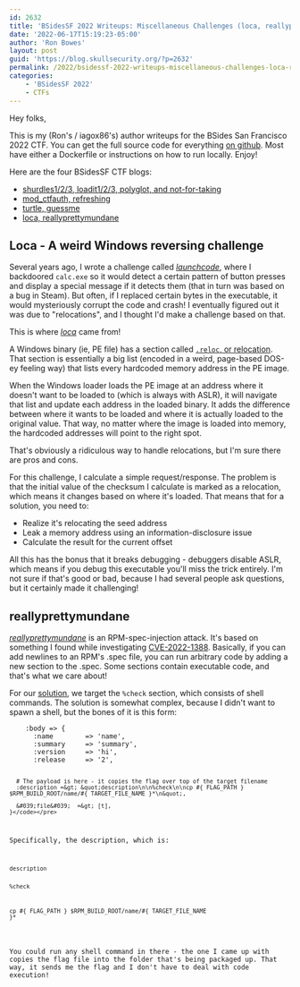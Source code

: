 ```yaml
---
id: 2632
title: 'BSidesSF 2022 Writeups: Miscellaneous Challenges (loca, reallyprettymundane)'
date: '2022-06-17T15:19:23-05:00'
author: 'Ron Bowes'
layout: post
guid: 'https://blog.skullsecurity.org/?p=2632'
permalink: /2022/bsidessf-2022-writeups-miscellaneous-challenges-loca-reallyprettymundane
categories:
    - 'BSidesSF 2022'
    - CTFs
---
```


<p>Hey folks,</p>
<p>This is my (Ron's / iagox86's) author writeups for the BSides San Francisco 2022 CTF. You can get the full source code for everything <a href="https://github.com/bsidessf/ctf-2022-release">on github</a>. Most have either a Dockerfile or instructions on how to run locally. Enjoy!</p>
<!--more-->
<p>Here are the four BSidesSF CTF blogs:</p>
<ul>
<li><a href="https://blog.skullsecurity.org/2022/bsidessf-2022-writeups-tutorial-challenges-shurdles-loadit-polyglot-nft">shurdles1/2/3, loadit1/2/3, polyglot, and not-for-taking</a></li>
<li><a href="https://blog.skullsecurity.org/2022/bsidessf-2022-writeups-apache-challenges-mod_ctfauth-refresh">mod_ctfauth, refreshing</a></li>
<li><a href="https://blog.skullsecurity.org/2022/bsidessf-2022-writeups-game-y-challenges-turtle-guessme">turtle, guessme</a></li>
<li><a href="https://blog.skullsecurity.org/2022/bsidessf-2022-writeups-miscellaneous-challenges-loca-reallyprettymundane">loca, reallyprettymundane</a></li>
</ul>
<h2>Loca - A weird Windows reversing challenge</h2>
<p>Several years ago, I wrote a challenge called <a href="https://blog.skullsecurity.org/2019/in-bsidessf-ctf-calc-exe-exploits-you-author-writeup-of-launchcode"><em>launchcode</em></a>, where I backdoored <code>calc.exe</code> so it would detect a certain pattern of button presses and display a special message if it detects them (that in turn was based on a bug in Steam). But often, if I replaced certain bytes in the executable, it would mysteriously corrupt the code and crash! I eventually figured out it was due to &quot;relocations&quot;, and I thought I'd make a challenge based on that.</p>
<p>This is where <em><a href="https://github.com/BSidesSF/ctf-2022-release/tree/main/loca">loca</a></em> came from!</p>
<p>A Windows binary (ie, PE file) has a section called <a href="https://docs.microsoft.com/en-us/windows/win32/debug/pe-format#the-reloc-section-image-only"><code>.reloc</code>, or relocation</a>. That section is essentially a big list (encoded in a weird, page-based DOS-ey feeling way) that lists every hardcoded memory address in the PE image.</p>
<p>When the Windows loader loads the PE image at an address where it doesn't want to be loaded to (which is always with ASLR), it will navigate that list and update each address in the loaded binary. It adds the difference between where it wants to be loaded and where it is actually loaded to the original value. That way, no matter where the image is loaded into memory, the hardcoded addresses will point to the right spot.</p>
<p>That's obviously a ridiculous way to handle relocations, but I'm sure there are pros and cons.</p>
<p>For this challenge, I calculate a simple request/response. The problem  is that the initial value of the checksum I calculate is marked as a relocation, which means it changes based on where it's loaded. That means that for a solution, you need to:</p>
<ul>
<li>Realize it's relocating the seed address</li>
<li>Leak a memory address using an information-disclosure issue</li>
<li>Calculate the result for the current offset</li>
</ul>
<p>All this has the bonus that it breaks debugging - debuggers disable ASLR, which means if you debug this executable you'll miss the trick entirely. I'm not sure if that's good or bad, because I had several people ask questions, but it certainly made it challenging!</p>
<h2>reallyprettymundane</h2>
<p><em><a href="https://github.com/BSidesSF/ctf-2022-release/tree/main/reallyprettymundane">reallyprettymundane</a></em> is an RPM-spec-injection attack. It's based on something I found while investigating <a href="https://attackerkb.com/topics/SN5WCzYO7W/cve-2022-1388/rapid7-analysis">CVE-2022-1388</a>. Basically, if you can add newlines to an RPM's .spec file, you can run arbitrary code by adding a new section to the .spec. Some sections contain executable code, and that's what we care about!</p>
<p>For our <a href="https://github.com/BSidesSF/ctf-2022-release/blob/main/reallyprettymundane/solution/solve.rb">solution</a>, we target the <code>%check</code> section, which consists of shell commands. The solution is somewhat complex, because I didn't want to spawn a shell, but the bones of it is this form:</p>
<pre><code>    :body =&gt; {
      :name        =&gt; &#039;name&#039;,
      :summary     =&gt; &#039;summary&#039;,
      :version     =&gt; &#039;hi&#039;,
      :release     =&gt; &#039;2&#039;,

      # The payload is here - it copies the flag over top of the target filename
      :description =&gt; &quot;description\n\n%check\n\ncp #{ FLAG_PATH } $RPM_BUILD_ROOT/name/#{ TARGET_FILE_NAME }*\n&quot;,

      &#039;file&#039;  =&gt; [t],
    }</code></pre>
<p>Specifically, the description, which is:</p>
<pre><code>description

%check

cp #{ FLAG_PATH } $RPM_BUILD_ROOT/name/#{ TARGET_FILE_NAME }*</code></pre>
<p>You could run any shell command in there - the one I came up with copies the flag file into the folder that's being packaged up. That way, it sends me the flag and I don't have to deal with code execution!</p>